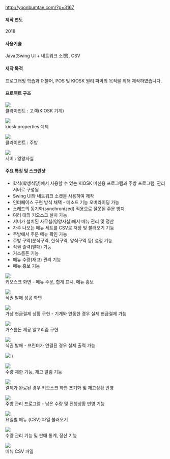 http://yoonbumtae.com/?p=3167

#### **제작 연도**

2018  

#### **사용기술**

Java(Swing UI + 네트워크 소켓), CSV  

#### **제작 목적**

프로그래밍 학습과 더불어, POS 및 KIOSK 원리 파악의 목적을 위해 제작하였습니다.  

#### **프로젝트 구조**

![](http://yoonbumtae.com/wp-content/uploads/2020/11/customer.png) \
클라이언트 : 고객(KIOSK 기계)

![](http://yoonbumtae.com/wp-content/uploads/2020/11/prop_example.png) \
kiosk.properties 예제

![](http://yoonbumtae.com/wp-content/uploads/2020/11/kitchen.png) \
클라이언트 : 주방

![](http://yoonbumtae.com/wp-content/uploads/2020/11/server.png) \
서버 : 영양사실 

#### **주요 특징 및 스크린샷**

*   학식(학생식당)에서 사용할 수 있는 KIOSK 머신용 프로그램과 주방 프로그램, 관리 서버로 구성됨
*   Swing UI와 네트워크 소켓을 사용하여 제작
*   인터페이스 구현 방식 채택 - 메소드 기능 오버라이딩 가능
*   스레드의 동기화(synchronized) 적용으로 잘못된 주문 방지
*   여러 대의 키오스크 설치 가능
*   서버가 설치된 사무실(영양사실)에서 메뉴 관리 및 정산
*   자주 나오는 메뉴 세트를 CSV로 저장 및 불러오기 기능
*   주방에서 주문 메뉴 확인 가능
*   주방 구역(분식구역, 한식구역, 양식구역 등) 설정 기능
*   식권 출력(발매) 기능
*   거스름돈 기능
*   메뉴 수량(재고) 관리 기능
*   메뉴 홍보 기능

![](http://yoonbumtae.com/wp-content/uploads/2020/11/1.png) \
키오스크 화면 - 메뉴 주문, 합계 표시, 메뉴 홍보 

![](http://yoonbumtae.com/wp-content/uploads/2020/11/2-2.png) \
식권 발매 성공 화면 

![](http://yoonbumtae.com/wp-content/uploads/2020/11/2.png) \
가상 현금결제 상황 구현 - 기계와 연동한 경우 실제 현금결제 가능 

![](http://yoonbumtae.com/wp-content/uploads/2020/11/3.png) \
거스름돈 제공 알고리즘 구현 

![](http://yoonbumtae.com/wp-content/uploads/2020/11/4.png) \
식권 발매 - 프린터가 연결된 경우 실제 출력 가능  

![](http://yoonbumtae.com/wp-content/uploads/2020/11/5.png) \

![](http://yoonbumtae.com/wp-content/uploads/2020/11/6.png) \
수량 제한 기능, 재고 알림 기능 

![](http://yoonbumtae.com/wp-content/uploads/2020/11/7.png) \
결제가 완료된 경우 키오스크 화면 초기화 및 재고상황 반영 

![](http://yoonbumtae.com/wp-content/uploads/2020/11/8.png) \
주방 관리 프로그램 - 남은 수량 및 진행상황 반영 기능 

![](http://yoonbumtae.com/wp-content/uploads/2020/11/9.png) \
요일별 메뉴 (CSV) 파일 불러오기 

![](http://yoonbumtae.com/wp-content/uploads/2020/11/10.png) \
수량 관리 기능 및 판매 통계, 정산 기능 

![](http://yoonbumtae.com/wp-content/uploads/2020/11/csv_example.png) \
메뉴 CSV 파일
